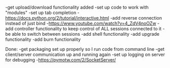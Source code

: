 -get upload/download functionality added
-set up code to work with "modules"
-set up tab completion
	-https://docs.python.org/2/tutorial/interactive.html
-add reverse connection instead of just bind
	-https://www.youtube.com/watch?v=4_ZdV4noOZw
-add controller functionality to keep control of ALL sessions connected to it
	-be able to switch between sessions
-add shell functionality
-add upgrade functionality
-add burn functionality

	
Done:
-get packaging set up properly so I run code from command line
-get client/server communication up and running again
-set up logging on server for debugging
	-https://pymotw.com/2/SocketServer/